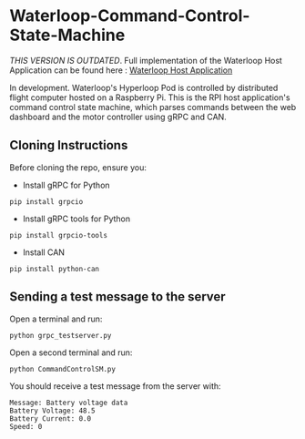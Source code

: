 # Waterloop-Command-Control-State-Machine
*THIS VERSION IS OUTDATED*. Full implementation of the Waterloop Host Application can be found here : [Waterloop Host Application](https://github.com/sharisseji/Waterloop-Host-Application.git)

In development. Waterloop's Hyperloop Pod is controlled by distributed flight computer hosted on a Raspberry Pi. This is the RPI host application's command control state machine, which parses commands between the web dashboard and the motor controller using gRPC and CAN.

## Cloning Instructions
Before cloning the repo, ensure you:
- Install gRPC for Python
```
pip install grpcio
```
- Install gRPC tools for Python
```
pip install grpcio-tools
```
- Install CAN
```
pip install python-can
```
## Sending a test message to the server
Open a terminal and run:
```
python grpc_testserver.py
```
Open a second terminal and run:
```
python CommandControlSM.py
```
You should receive a test message from the server with:
```
Message: Battery voltage data
Battery Voltage: 48.5
Battery Current: 0.0
Speed: 0
```
